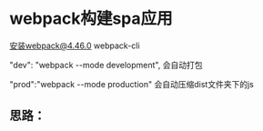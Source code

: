 # webpack构建spa应用

安装webpack@4.46.0      webpack-cli

"dev": "webpack --mode development",  会自动打包

"prod":"webpack --mode production" 会自动压缩dist文件夹下的js



## 思路：











